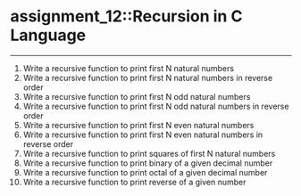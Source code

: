 # assignment_12::Recursion in C Language
**********************************************************************
1. Write a recursive function to print first N natural numbers
2. Write a recursive function to print first N natural numbers in reverse order
3. Write a recursive function to print first N odd natural numbers
4. Write a recursive function to print first N odd natural numbers in reverse order
5. Write a recursive function to print first N even natural numbers
6. Write a recursive function to print first N even natural numbers in reverse order
7. Write a recursive function to print squares of first N natural numbers
8. Write a recursive function to print binary of a given decimal number
9. Write a recursive function to print octal of a given decimal number
10. Write a recursive function to print reverse of a given number

